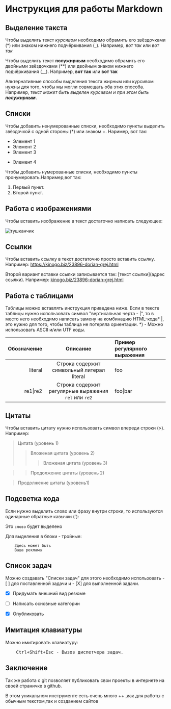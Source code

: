 # Инструкция для работы Markdown

## Выделение такста
Чтобы выделить текст *курсивом* необходимо обрамить его звёздочками (*) или знаком нижнего подчёркивания (_). Например, *вот так* или _вот так_

Чтобы выделить текст **полужирным** необходимо обрамить его двойными звёздочками (**) или двойным знаком нижнего подчёркивания (__). Например, **вот так** или __вот так__

Альтернативные способы выделения текста жирным или курсивом нужны для того, чтобы мы могли совмещать оба этих способа. Например, _текст может быть выделен курсивом и при этом быть **полужирным**_.

## Списки
Чтобы добавить ненумерованные списки, необходимо пункты выделить звёздочкой с одной стороны (*) или знаком +. Наример, вот так:
* Элемент 1
* Элемент 2
* Элемент 3
+ Элемент 4

Чтобы добавить нумерованные списки, необходимо пункты пронумеровать.Например,вот так:
1. Первый пункт.
2. Второй пункт.

## Работа с изображениями 
Чтобы вставить изображение в текст достаточно написать следующее:

![тушканчик](тушканчик.jpg)


## Ссылки
Чтобы вставить ссылку в текст достаточно просто вставить ссылку. Например:
https://kinogo.biz/23896-dorian-grej.html

Второй вариант вставки ссылки записывается так: [текст ссылки](адрес ссылки). Например:
[kinogo.biz/23896-dorian-grej.html](https://kinogo.biz/23896-dorian-grej.html)

## Работа с таблицами
Таблицы можно вставлять инструкция приведена ниже.
Если в тексте таблицы нужно использовать символ "вертикальная черта - |", то в место него необходимо написать замену на комбинацию HTML-кода* &#124;, это нужно для того, чтобы таблица не потеряла ориентации.
*) - Можно использовать ASCII и/или UTF коды.


| Обозначение | Описание | Пример регулярного выражения|
|----:|:----:|:----------|
| literal | Строка содержит символьный литерал literal | foo |
| re1&#124;re2 | Строка содержит регулярные выражения `rel` или `re2` | foo&#124;bar |



## Цитаты
Чтобы вставить цитату нужно использовать символ впереди строки (>). Например:
> Цитата (уровень 1)
> > Вложеная цитата (уровень 2)
> > > Вложеная цитата (уровень 3)

> > Продолжение цитаты (уровень 2)

> Продолжение цитаты (уровень1)

## Подсветка кода

Если нужно выделить слово или фразу внутри строки, то используются одинарные обратные кавычки (`): 

Это `слово` будет выделено

Для выделения в блоки - тройные:

```
    Здесь может быть
    Ваша реклама
```

## Список задач

Можно создавать "Списки задач" для этого необходимо использовать - [ ] для поставленной задачи и - [X] для выполненной задачи.

- [X] Придумать внешний вид резюме
- [ ] Написать основные категории
- [X] Опубликовать


## Имитация клавиатуры
Можно имитировать клавиатуру:

<pre>
    <kbd>Ctrl</kbd>+<kbd>Shift</kbd>+<kbd>Esc</kbd> - Вызов диспетчера задач.
</pre> 


## Заключение 
Так же работа с git позволяет публиковать свои проекты в интернете на своей страничке в github.

В этом уникальном инструменте есть очень много ++ ,как для работы с обычным текстом,так и созданием сайтов
